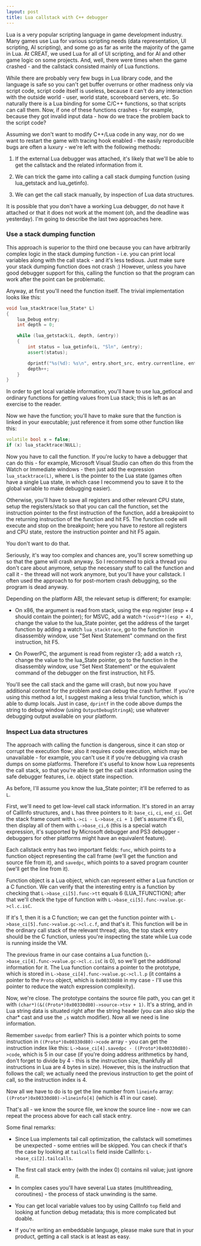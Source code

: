 ```yaml
---
layout: post
title: Lua callstack with C++ debugger
---
```


Lua is a very popular scripting language in game development industry. Many games use Lua for various scripting needs (data representation, UI scripting, AI scripting), and some go as far as write the majority of the game in Lua. At CREAT, we used Lua for all of UI scripting, and for AI and other game logic on some projects. And, well, there were times when the game crashed - and the callstack consisted mainly of Lua functions.

While there are probably very few bugs in Lua library code, and the language is safe so you can't get buffer overruns or other madness only via script code, script code itself is useless, because it can't do any interaction with the outside world - user, world state, scoreboard servers, etc. So naturally there is a Lua binding for some C/C++ functions, so that scripts can call them. Now, if one of these functions crashes - for example, because they got invalid input data - how do we trace the problem back to the script code?

Assuming we don't want to modify C++/Lua code in any way, nor do we want to restart the game with tracing hook enabled - the easily reproducible bugs are often a luxury - we're left with the following methods:

1. If the external Lua debugger was attached, it's likely that we'll be able to get the callstack and the related information from it.

2. We can trick the game into calling a call stack dumping function (using lua_getstack and lua_getinfo).

3. We can get the call stack manually, by inspection of Lua data structures.

It is possible that you don't have a working Lua debugger, do not have it attached or that it does not work at the moment (oh, and the deadline was yesterday). I'm going to describe the last two approaches here.

### Use a stack dumping function

This approach is superior to the third one because you can have arbitrarily complex logic in the stack dumping function - i.e. you can print local variables along with the call stack - and it's less tedious. Just make sure your stack dumping function does not crash :) However, unless you have good debugger support for this, calling the function so that the program can work after the point can be problematic.

Anyway, at first you'll need the function itself. The trivial implementation looks like this:

```cpp
void lua_stacktrace(lua_State* L)
{
    lua_Debug entry;
    int depth = 0; 

    while (lua_getstack(L, depth, &entry))
    {
        int status = lua_getinfo(L, "Sln", &entry);
        assert(status);

        dprintf("%s(%d): %s\n", entry.short_src, entry.currentline, entry.name ? entry.name : "?");
        depth++;
    }
}
```

In order to get local variable information, you'll have to use lua_getlocal and ordinary functions for getting values from Lua stack; this is left as an exercise to the reader.

Now we have the function; you'll have to make sure that the function is linked in your executable; just reference it from some other function like this:

```cpp
volatile bool x = false;
if (x) lua_stacktrace(NULL);
```

Now you have to call the function. If you're lucky to have a debugger that can do this - for example, Microsoft Visual Studio can often do this from the Watch or Immediate windows - then just add the expression `lua_stacktrace(L)`, where `L` is the pointer to the Lua state (games often have a single Lua state, in which case I recommend you to save it to the global variable to make debugging easier).

Otherwise, you'll have to save all registers and other relevant CPU state, setup the registers/stack so that you can call the function, set the instruction pointer to the first instruction of the function, add a breakpoint to the returning instruction of the function and hit F5. The function code will execute and stop on the breakpoint; here you have to restore all registers and CPU state, restore the instruction pointer and hit F5 again.

You don't want to do that.

Seriously, it's way too complex and chances are, you'll screw something up so that the game will crash anyway. So I recommend to pick a thread you don't care about anymore, setup the necessary stuff to call the function and call it - the thread will not work anymore, but you'll have your callstack. I often used the approach to for post-mortem crash debugging, so the program is dead anyway.

Depending on the platform ABI, the relevant setup is different; for example:

* On x86, the argument is read from stack, using the esp register (esp + 4 should contain the pointer); for MSVC, add a watch `*(void**)(esp + 4)`, change the value to the lua_State pointer, get the address of the target function by adding a watch `lua_stacktrace`, go to the function in disassembly window, use "Set Next Statement" command on the first instruction, hit F5.

* On PowerPC, the argument is read from register r3; add a watch `r3`, change the value to the lua_State pointer, go to the function in the disassembly window, use "Set Next Statement" or the equivalent command of the debugger on the first instruction, hit F5.

You'll see the call stack and the game will crash, but now you have additional context for the problem and can debug the crash further. If you're using this method a lot, I suggest making a less trivial function, which is able to dump locals. Just in case, `dprintf` in the code above dumps the string to debug window (using `OutputDebugStringA`); use whatever debugging output available on your platform.

### Inspect Lua data structures

The approach with calling the function is dangerous, since it can stop or corrupt the execution flow; also it requires code execution, which may be unavailable - for example, you can't use it if you're debugging via crash dumps on some platforms. Therefore it's useful to know how Lua represents the call stack, so that you're able to get the call stack information using the safe debugger features, i.e. object state inspection.

As before, I'll assume you know the lua_State pointer; it'll be referred to as `L`.

First, we'll need to get low-level call stack information. It's stored in an array of CallInfo structures, and `L` has three pointers to it: `base_ci`, `ci`, `end_ci`. Get the stack frame count with `L->ci - L->base_ci + 1` (let's assume it's 6), then display all of them with `L->base_ci,6` (this is a special watch expression, it's supported by Microsoft debugger and PS3 debugger - debuggers for other platforms might have an equivalent feature).

Each callstack entry has two important fields: `func`, which points to a function object representing the call frame (we'll get the function and source file from it), and `savedpc`, which points to a saved program counter (we'll get the line from it).

Function object is a Lua object, which can represent either a Lua function or a C function. We can verify that the interesting entry is a function by checking that `L->base_ci[5].func->tt` equals 6 (LUA_TFUNCTION); after that we'll check the type of function with `L->base_ci[5].func->value.gc->cl.c.isC`.

If it's 1, then it is a C function; we can get the function pointer with `L->base_ci[5].func->value.gc->cl.c.f`, and that's it. This function will be in the ordinary call stack of the relevant thread; also, the top stack entry should be the C function, unless you're inspecting the state while Lua code is running inside the VM.

The previous frame in our case contains a Lua function (`L->base_ci[4].func->value.gc->cl.c.isC` is 0), so we'll get the additional information for it. The Lua function contains a pointer to the prototype, which is stored in `L->base_ci[4].func->value.gc->cl.l.p` (it contains a pointer to the `Proto` object, which is `0x00330d80` in my case - I'll use this pointer to reduce the watch expression complexity).

Now, we're close. The prototype contains the source file path, you can get it with `(char*)(&((Proto*)0x00330d80)->source->tsv + 1)`. It's a string, and in Lua string data is situated right after the string header (you can also skip the char* cast and use the `,s` watch modifier). Now all we need is line information.

Remember `savedpc` from earlier? This is a pointer which points to some instruction in `((Proto*)0x00330d80)->code` array - you can get the instruction index like this: `L->base_ci[4].savedpc - ((Proto*)0x00330d80)->code`, which is 5 in our case (if you're doing address arithmetics by hand, don't forget to divide by 4 - this is the instruction size, thankfully all instructions in Lua are 4 bytes in size). However, this is the instruction that follows the call; we actually need the previous instruction to get the point of call, so the instruction index is 4.

Now all we have to do is to get the line number from `lineinfo` array: `((Proto*)0x00330d80)->lineinfo[4]` (which is 41 in our case).

That's all - we know the source file, we know the source line - now we can repeat the process above for each call stack entry.

Some final remarks:

* Since Lua implements tail call optimization, the callstack will sometimes be unexpected - some entries will be skipped. You can check if that's the case by looking at `tailcalls` field inside CallInfo: `L->base_ci[2].tailcalls`.

* The first call stack entry (with the index 0) contains nil value; just ignore it.

* In complex cases you'll have several Lua states (multithreading, coroutines) - the process of stack unwinding is the same.

* You can get local variable values too by using CallInfo `top` field and looking at function debug metadata; this is more complicated but doable.

* If you're writing an embeddable language, please make sure that in your product, getting a call stack is at least as easy.
